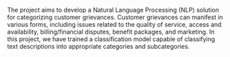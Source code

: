 The project aims to develop a Natural Language Processing (NLP) solution for categorizing customer grievances. Customer grievances can manifest in various forms, including issues related to the quality of service, access and availability, billing/financial disputes, benefit packages, and marketing. In this project, we have trained a classification model capable of classifying text descriptions into appropriate categories and subcategories.
